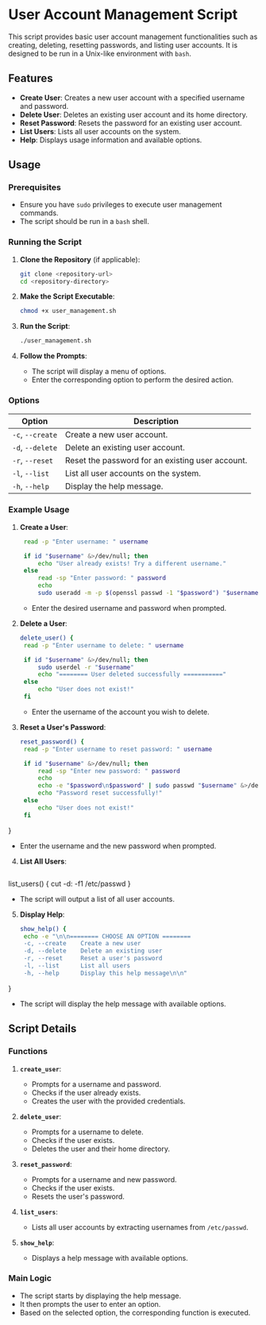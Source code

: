 # User Account Management Script

This script provides basic user account management functionalities such as creating, deleting, resetting passwords, and listing user accounts. It is designed to be run in a Unix-like environment with `bash`.

## Features

- **Create User**: Creates a new user account with a specified username and password.
- **Delete User**: Deletes an existing user account and its home directory.
- **Reset Password**: Resets the password for an existing user account.
- **List Users**: Lists all user accounts on the system.
- **Help**: Displays usage information and available options.

## Usage

### Prerequisites

- Ensure you have `sudo` privileges to execute user management commands.
- The script should be run in a `bash` shell.

### Running the Script

1. **Clone the Repository** (if applicable):
   ```bash
   git clone <repository-url>
   cd <repository-directory>
   ```

2. **Make the Script Executable**:
   ```bash
   chmod +x user_management.sh
   ```

3. **Run the Script**:
   ```bash
   ./user_management.sh
   ```

4. **Follow the Prompts**:
   - The script will display a menu of options.
   - Enter the corresponding option to perform the desired action.

### Options

| Option          | Description                                      |
|-----------------|--------------------------------------------------|
| `-c`, `--create`| Create a new user account.                       |
| `-d`, `--delete`| Delete an existing user account.                 |
| `-r`, `--reset` | Reset the password for an existing user account. |
| `-l`, `--list`  | List all user accounts on the system.            |
| `-h`, `--help`  | Display the help message.                        |

### Example Usage

1. **Create a User**:
   ```bash
    read -p "Enter username: " username

    if id "$username" &>/dev/null; then
        echo "User already exists! Try a different username."
    else
        read -sp "Enter password: " password
        echo
        sudo useradd -m -p $(openssl passwd -1 "$password") "$username"
   ```
   - Enter the desired username and password when prompted.

2. **Delete a User**:
   ```bash
   delete_user() {
    read -p "Enter username to delete: " username

    if id "$username" &>/dev/null; then
        sudo userdel -r "$username"
        echo "======== User deleted successfully ==========="
    else
        echo "User does not exist!"
    fi
   ```
   - Enter the username of the account you wish to delete.

3. **Reset a User's Password**:
   ```bash
   reset_password() {
    read -p "Enter username to reset password: " username

    if id "$username" &>/dev/null; then
        read -sp "Enter new password: " password
        echo
        echo -e "$password\n$password" | sudo passwd "$username" &>/dev/null
        echo "Password reset successfully!"
    else
        echo "User does not exist!"
    fi
}

   - Enter the username and the new password when prompted.

4. **List All Users**:
   ```bash
  list_users() {
    cut -d: -f1 /etc/passwd
}
   
   - The script will output a list of all user accounts.

5. **Display Help**:
   ```bash
   show_help() {
    echo -e "\n\n======== CHOOSE AN OPTION ========
    -c, --create    Create a new user
    -d, --delete    Delete an existing user
    -r, --reset     Reset a user's password
    -l, --list      List all users
    -h, --help      Display this help message\n\n"
}
   - The script will display the help message with available options.

## Script Details

### Functions

1. **`create_user`**:
   - Prompts for a username and password.
   - Checks if the user already exists.
   - Creates the user with the provided credentials.

2. **`delete_user`**:
   - Prompts for a username to delete.
   - Checks if the user exists.
   - Deletes the user and their home directory.

3. **`reset_password`**:
   - Prompts for a username and new password.
   - Checks if the user exists.
   - Resets the user's password.

4. **`list_users`**:
   - Lists all user accounts by extracting usernames from `/etc/passwd`.

5. **`show_help`**:
   - Displays a help message with available options.

### Main Logic

- The script starts by displaying the help message.
- It then prompts the user to enter an option.
- Based on the selected option, the corresponding function is executed.









